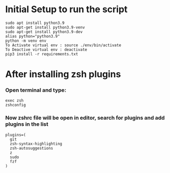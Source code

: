 # Initial Setup to run the script
```
sudo apt install python3.9
sudo apt-get install python3.9-venv
sudo apt-get install python3.9-dev
alias python="python3.9"
python -m venv env
To Activate virtual env : source ./env/bin/activate
To Deactive virtual env : deactivate 
pip3 install -r requirements.txt
```

# After installing zsh plugins 

### Open terminal and type: 
```
exec zsh 
zshconfig 
```

### Now zshrc file will be open in editor, search for plugins and add plugins in the list 
```
plugins=(
  git
  zsh-syntax-highlighting
  zsh-autosuggestions
  z
  sudo
  fzf
)
```


